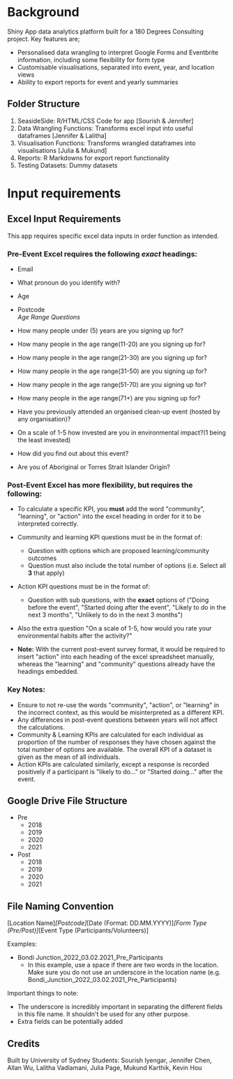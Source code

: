 # Background
Shiny App data analytics platform built for a 180 Degrees Consulting project. 
Key features are;
- Personalised data wrangling to interpret Google Forms and Eventbrite information, including some flexibility for form type
- Customisable visualisations, separated into event, year, and location views
- Ability to export reports for event and yearly summaries

## Folder Structure
1. SeasideSide: R/HTML/CSS Code for app [Sourish & Jennifer]
2. Data Wrangling Functions: Transforms excel input into useful dataframes [Jennifer & Lalitha]
3. Visualisation Functions: Transforms wrangled dataframes into visualisations [Julia & Mukund]
4. Reports: R Markdowns for export report functionality
5. Testing Datasets: Dummy datasets

# Input requirements

## Excel Input Requirements 
This app requires specific excel data inputs in order function as intended.

### Pre-Event Excel requires the following *exact* headings:
* Email
* What pronoun do you identify with?
* Age
* Postcode<br/>
_Age Range Questions_
* How many people under (5) years are you signing up for?
* How many people in the age range(11-20) are you signing up for?
* How many people in the age range(21-30) are you signing up for?
* How many people in the age range(31-50) are you signing up for?
* How many people in the age range(51-70) are you signing up for?
* How many people in the age range(71+) are you signing up for?
* Have you previously attended an organised clean-up event (hosted by any organisation)?

* On a scale of 1-5 how invested are you in environmental impact?(1 being the least invested)
* How did you find out about this event?
* Are you of Aboriginal or Torres Strait Islander Origin?

### Post-Event Excel has more flexibility, but requires the following:
* To calculate a specific KPI, you **must** add the word "community", "learning", or "action" into the excel heading in order for it to be interpreted correctly.
* Community and learning KPI questions must be in the format of:
  * Question with options which are proposed learning/community outcomes
  * Question must also include the total number of options (i.e. Select all **3** that apply)
* Action KPI questions must be in the format of:
  * Question with sub questions, with the **exact** options of ("Doing before the event", "Started doing after the event", "Likely to do in the next 3 months", "Unlikely to do in the next 3 months")
* Also the extra question "On a scale of 1-5, how would you rate your environmental habits after the activity?"

* **Note:** With the current post-event survey format, it would be required to insert "action" into each heading of the excel spreadsheet manually, whereas the "learning" and "community" questions already have the headings embedded. 

### Key Notes:
* Ensure to not re-use the words "community", "action", or "learning" in the incorrect context, as this would be misinterpreted as a different KPI.
* Any differences in post-event questions between years will not affect the calculations.
* Community & Learning KPIs are calculated for each individual as proportion of the number of responses they have chosen against the total number of options are available. The overall KPI of a dataset is given as the mean of all individuals.
* Action KPIs are calculated similarly, except a response is recorded positively if a participant is "likely to do..." or "Started doing..." after the event. 


## Google Drive File Structure
* Pre
  * 2018
  * 2019
  * 2020
  * 2021
* Post
  * 2018
  * 2019
  * 2020
  * 2021

## File Naming Convention
[Location Name]_[Postcode]_[Date (Format: DD.MM.YYYY)]_[Form Type (Pre/Post)]_[Event Type (Participants/Volunteers)]

Examples:
* Bondi Junction_2022_03.02.2021_Pre_Participants
  * In this example, use a space if there are two words in the location. Make sure you do not use an underscore in the location name (e.g. Bondi_Junction_2022_03.02.2021_Pre_Participants)

Important things to note:
* The underscore is incredibly important in separating the different fields in this file name. It shouldn't be used for any other purpose.
* Extra fields can be potentially added

## Credits
Built by University of Sydney Students: Sourish Iyengar, Jennifer Chen, Allan Wu, Lalitha Vadlamani, Julia Page, Mukund Karthik, Kevin Hou
